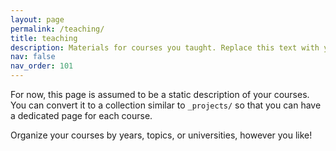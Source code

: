 ```yaml
---
layout: page
permalink: /teaching/
title: teaching
description: Materials for courses you taught. Replace this text with your description.
nav: false
nav_order: 101
---
```


For now, this page is assumed to be a static description of your courses. You can convert it to a collection similar to `_projects/` so that you can have a dedicated page for each course.

Organize your courses by years, topics, or universities, however you like!
